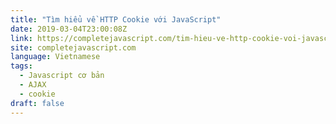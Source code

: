 ```yaml
---
title: "Tìm hiểu về HTTP Cookie với JavaScript"
date: 2019-03-04T23:00:08Z
link: https://completejavascript.com/tim-hieu-ve-http-cookie-voi-javascript/
site: completejavascript.com
language: Vietnamese
tags:
  - Javascript cơ bản
  - AJAX
  - cookie
draft: false
---
```

